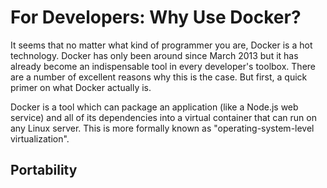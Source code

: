 # For Developers: Why Use Docker?

It seems that no matter what kind of programmer you are, Docker is a hot technology. Docker has only been around since March 2013 but it has already become an indispensable tool in every developer's toolbox. There are a number of excellent reasons why this is the case. But first, a quick primer on what Docker actually is.

Docker is a tool which can package an application (like a Node.js web service) and all of its dependencies into a virtual container that can run on any Linux server. This is more formally known as "operating-system-level virtualization".

## Portability

